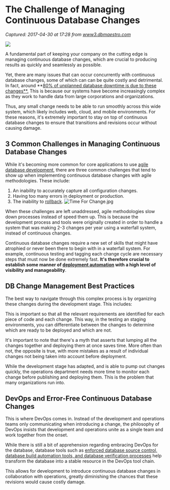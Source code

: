 # The Challenge of Managing Continuous Database Changes

_Captured: 2017-04-30 at 17:28 from [www3.dbmaestro.com](http://www3.dbmaestro.com/blog/the-challenge-of-managing-continuous-database-changes?utm_campaign=16/3%20Blog%20The%20Challenge%20of%20Managing%20Continuous%20Database%20Changes&utm_content=53415634&utm_medium=social&utm_source=twitter)_

![](http://www3.dbmaestro.com/hubfs/Blog%20Images/BigData-398610-edited.jpg?t=1493559833656)

A fundamental part of keeping your company on the cutting edge is managing continuous database changes, which are crucial to producing results as quickly and seamlessly as possible.

Yet, there are many issues that can occur concurrently with continuous database changes, some of which can can be quite costly and detrimental. In fact, around **[80% of unplanned database downtime is due to these changes**.](http://www.manageforce.com/blog/dba-suffering-from-system-failure-infographic) This is because our systems have become increasingly complex as they work to handle data from large corporations and organizations.

Thus, any small change needs to be able to run smoothly across this wide system, which likely includes web, cloud, and mobile environments. For these reasons, it's extremely important to stay on top of continuous database changes to ensure that transitions and revisions occur without causing damage.

## 3 Common Challenges in Managing Continuous Database Changes

While it's becoming more common for core applications to use [agile database development](http://www.dbmaestro.com/2016/10/5-keys-to-agile-database-development/), there are three common challenges that tend to show up when implementing continuous database changes with agile methodologies. These include:

  1. An inability to accurately capture all configuration changes.
  2. Having too many errors in deployment or production.
  3. The inability to [rollback](http://databases.about.com/cs/administration/g/rollback.htm).
![Time For Change.jpg](http://www3.dbmaestro.com/hs-fs/hubfs/Blog%20Images/Time%20For%20Change.jpg?t=1493559833656&width=158&name=Time%20For%20Change.jpg)

When these challenges are left unaddressed, agile methodologies slow down processes instead of speed them up. This is because the development process and tools were originally created in order to handle a system that was making 2-3 changes per year using a waterfall system, instead of continuous changes.

Continuous database changes require a new set of skills that might have atrophied or never been there to begin with in a waterfall system. For example, continuous testing and tagging each change cycle are necessary steps that must now be done extremely fast. **It's therefore crucial to establish some manner of [deployment automation](http://www.johnsansom.com/the-best-database-administrators-automate-everything/) with a high level of visibility and manageability**.

## DB Change Management Best Practices

The best way to navigate through this complex process is by organizing these changes during the development stage. This includes:

This is important so that all the relevant requirements are identified for each piece of code and each change. This way, in the testing an staging environments, you can differentiate between the changes to determine which are ready to be deployed and which are not.

It's important to note that there's a myth that asserts that lumping all the changes together and deploying them at once saves time. More often than not, the opposite is true, with more mistakes as a result of individual changes not being taken into account before deployment.

While the development stage has adapted, and is able to pump out changes quickly, the operations department needs more time to monitor each change before publishing and deploying them. This is the problem that many organizations run into.

## DevOps and Error-Free Continuous Database Changes

This is where DevOps comes in. Instead of the development and operations teams only communicating when introducing a change, the philosophy of DevOps insists that development and operations unite as a single team and work together from the onset.

While there is still a bit of apprehension regarding embracing DevOps for the database, database tools such as [enforced database source control, database build automation tools, and database verification processes](http://www3.dbmaestro.com/blog/3-tools-to-help-incorporate-the-database-into-the-devops-tool-chain) help transform the database into a stable resource in the DevOps tool chain.

This allows for development to introduce continuous database changes in collaboration with operations, greatly diminishing the chances that these revisions would cause costly damage.
